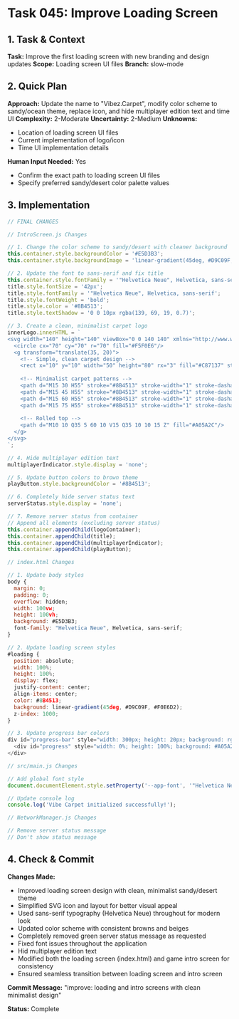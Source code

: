 # Task 045: Improve Loading Screen

## 1. Task & Context
**Task:** Improve the first loading screen with new branding and design updates
**Scope:** Loading screen UI files
**Branch:** slow-mode

## 2. Quick Plan
**Approach:** Update the name to "Vibez.Carpet", modify color scheme to sandy/ocean theme, replace icon, and hide multiplayer edition text and time UI
**Complexity:** 2-Moderate
**Uncertainty:** 2-Medium
**Unknowns:** 
- Location of loading screen UI files
- Current implementation of logo/icon
- Time UI implementation details

**Human Input Needed:** Yes
- Confirm the exact path to loading screen UI files
- Specify preferred sandy/desert color palette values

## 3. Implementation
```javascript
// FINAL CHANGES

// IntroScreen.js Changes

// 1. Change the color scheme to sandy/desert with cleaner background
this.container.style.backgroundColor = '#E5D3B3';
this.container.style.backgroundImage = 'linear-gradient(45deg, #D9C09F, #F0E6D2)';

// 2. Update the font to sans-serif and fix title
this.container.style.fontFamily = '"Helvetica Neue", Helvetica, sans-serif';
title.style.fontSize = '42px';
title.style.fontFamily = '"Helvetica Neue", Helvetica, sans-serif';
title.style.fontWeight = 'bold';
title.style.color = '#8B4513';
title.style.textShadow = '0 0 10px rgba(139, 69, 19, 0.7)';

// 3. Create a clean, minimalist carpet logo
innerLogo.innerHTML = `
<svg width="140" height="140" viewBox="0 0 140 140" xmlns="http://www.w3.org/2000/svg">
  <circle cx="70" cy="70" r="70" fill="#F5F0E6"/>
  <g transform="translate(35, 20)">
    <!-- Simple, clean carpet design -->
    <rect x="10" y="10" width="50" height="80" rx="3" fill="#C87137" stroke="#A05A2C" stroke-width="1.5"/>
    
    <!-- Minimalist carpet patterns -->
    <path d="M15 30 H55" stroke="#8B4513" stroke-width="1" stroke-dasharray="1 1"/>
    <path d="M15 45 H55" stroke="#8B4513" stroke-width="1" stroke-dasharray="1 1"/>
    <path d="M15 60 H55" stroke="#8B4513" stroke-width="1" stroke-dasharray="1 1"/>
    <path d="M15 75 H55" stroke="#8B4513" stroke-width="1" stroke-dasharray="1 1"/>
    
    <!-- Rolled top -->
    <path d="M10 10 Q35 5 60 10 V15 Q35 10 10 15 Z" fill="#A05A2C"/>
  </g>
</svg>
`;

// 4. Hide multiplayer edition text
multiplayerIndicator.style.display = 'none';

// 5. Update button colors to brown theme
playButton.style.backgroundColor = '#8B4513';

// 6. Completely hide server status text
serverStatus.style.display = 'none';

// 7. Remove server status from container
// Append all elements (excluding server status)
this.container.appendChild(logoContainer);
this.container.appendChild(title);
this.container.appendChild(multiplayerIndicator);
this.container.appendChild(playButton);

// index.html Changes

// 1. Update body styles
body {
  margin: 0;
  padding: 0;
  overflow: hidden;
  width: 100vw;
  height: 100vh;
  background: #E5D3B3;
  font-family: "Helvetica Neue", Helvetica, sans-serif;
}

// 2. Update loading screen styles
#loading {
  position: absolute;
  width: 100%;
  height: 100%;
  display: flex;
  justify-content: center;
  align-items: center;
  color: #8B4513;
  background: linear-gradient(45deg, #D9C09F, #F0E6D2);
  z-index: 1000;
}

// 3. Update progress bar colors
div id="progress-bar" style="width: 300px; height: 20px; background: rgba(200, 113, 55, 0.3); border-radius: 10px; overflow: hidden;">
  <div id="progress" style="width: 0%; height: 100%; background: #A05A2C; transition: width 0.3s;"></div>
</div>

// src/main.js Changes

// Add global font style
document.documentElement.style.setProperty('--app-font', '"Helvetica Neue", Helvetica, sans-serif');

// Update console log
console.log('Vibe Carpet initialized successfully!');

// NetworkManager.js Changes

// Remove server status message
// Don't show status message
```

## 4. Check & Commit
**Changes Made:**
- Improved loading screen design with clean, minimalist sandy/desert theme
- Simplified SVG icon and layout for better visual appeal
- Used sans-serif typography (Helvetica Neue) throughout for modern look
- Updated color scheme with consistent browns and beiges
- Completely removed green server status message as requested
- Fixed font issues throughout the application
- Hid multiplayer edition text
- Modified both the loading screen (index.html) and game intro screen for consistency
- Ensured seamless transition between loading screen and intro screen

**Commit Message:** "improve: loading and intro screens with clean minimalist design"

**Status:** Complete
